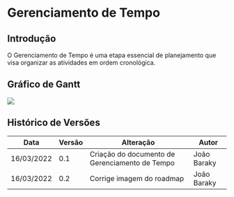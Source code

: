 # Gerenciamento de Tempo
## Introdução
O Gerenciamento de Tempo é uma etapa essencial de planejamento que visa organizar as atividades em ordem cronológica.

## Gráfico de Gantt

![](https://i.imgur.com/Q1ND5kW.png)

## Histórico de Versões
|Data|Versão|Alteração|Autor|
|----|------|---------|-----|
| 16/03/2022 | 0.1 |Criação do documento de Gerenciamento de Tempo| João Baraky |
| 16/03/2022 | 0.2 |Corrige imagem do roadmap| João Baraky |

